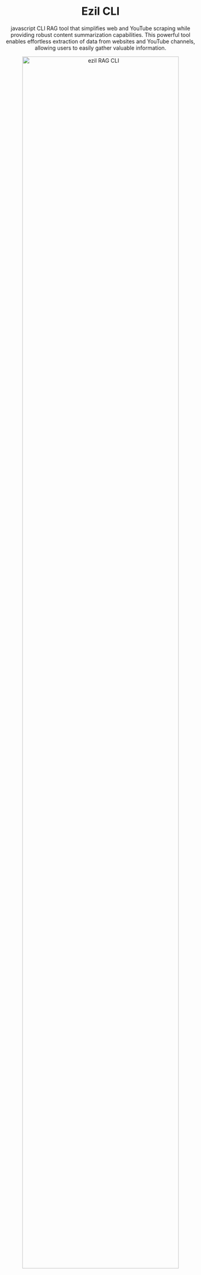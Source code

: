  <div align="center">

# Ezil CLI 

javascript CLI RAG tool that simplifies web and YouTube scraping while providing robust content summarization capabilities. This powerful tool enables effortless extraction of data from websites and YouTube channels, allowing users to easily gather valuable information.

 
<img width="90%" alt="ezil RAG CLI" src="https://github.com/Gion-AI/ezil/blob/main/2024-06-18%2010-47.gif">

</div>
